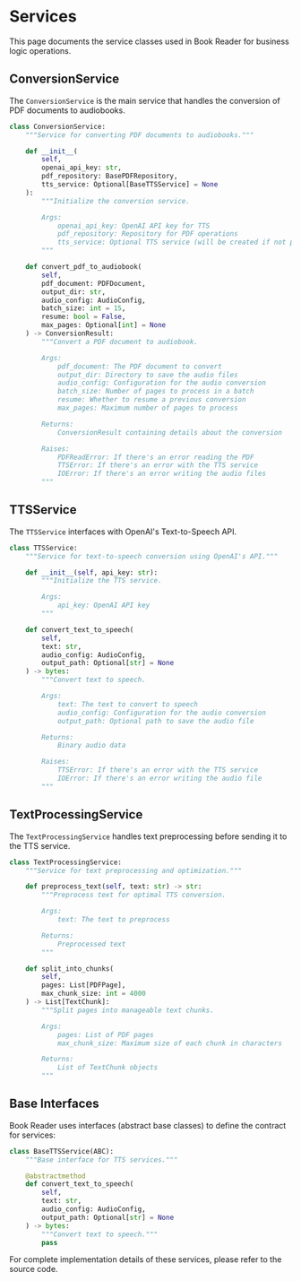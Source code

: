 # Services

This page documents the service classes used in Book Reader for business logic operations.

## ConversionService

The `ConversionService` is the main service that handles the conversion of PDF documents to audiobooks.

```python
class ConversionService:
    """Service for converting PDF documents to audiobooks."""

    def __init__(
        self,
        openai_api_key: str,
        pdf_repository: BasePDFRepository,
        tts_service: Optional[BaseTTSService] = None
    ):
        """Initialize the conversion service.

        Args:
            openai_api_key: OpenAI API key for TTS
            pdf_repository: Repository for PDF operations
            tts_service: Optional TTS service (will be created if not provided)
        """

    def convert_pdf_to_audiobook(
        self,
        pdf_document: PDFDocument,
        output_dir: str,
        audio_config: AudioConfig,
        batch_size: int = 15,
        resume: bool = False,
        max_pages: Optional[int] = None
    ) -> ConversionResult:
        """Convert a PDF document to audiobook.

        Args:
            pdf_document: The PDF document to convert
            output_dir: Directory to save the audio files
            audio_config: Configuration for the audio conversion
            batch_size: Number of pages to process in a batch
            resume: Whether to resume a previous conversion
            max_pages: Maximum number of pages to process

        Returns:
            ConversionResult containing details about the conversion

        Raises:
            PDFReadError: If there's an error reading the PDF
            TTSError: If there's an error with the TTS service
            IOError: If there's an error writing the audio files
        """
```

## TTSService

The `TTSService` interfaces with OpenAI's Text-to-Speech API.

```python
class TTSService:
    """Service for text-to-speech conversion using OpenAI's API."""

    def __init__(self, api_key: str):
        """Initialize the TTS service.

        Args:
            api_key: OpenAI API key
        """

    def convert_text_to_speech(
        self,
        text: str,
        audio_config: AudioConfig,
        output_path: Optional[str] = None
    ) -> bytes:
        """Convert text to speech.

        Args:
            text: The text to convert to speech
            audio_config: Configuration for the audio conversion
            output_path: Optional path to save the audio file

        Returns:
            Binary audio data

        Raises:
            TTSError: If there's an error with the TTS service
            IOError: If there's an error writing the audio file
        """
```

## TextProcessingService

The `TextProcessingService` handles text preprocessing before sending it to the TTS service.

```python
class TextProcessingService:
    """Service for text preprocessing and optimization."""

    def preprocess_text(self, text: str) -> str:
        """Preprocess text for optimal TTS conversion.

        Args:
            text: The text to preprocess

        Returns:
            Preprocessed text
        """

    def split_into_chunks(
        self,
        pages: List[PDFPage],
        max_chunk_size: int = 4000
    ) -> List[TextChunk]:
        """Split pages into manageable text chunks.

        Args:
            pages: List of PDF pages
            max_chunk_size: Maximum size of each chunk in characters

        Returns:
            List of TextChunk objects
        """
```

## Base Interfaces

Book Reader uses interfaces (abstract base classes) to define the contract for services:

```python
class BaseTTSService(ABC):
    """Base interface for TTS services."""

    @abstractmethod
    def convert_text_to_speech(
        self,
        text: str,
        audio_config: AudioConfig,
        output_path: Optional[str] = None
    ) -> bytes:
        """Convert text to speech."""
        pass
```

For complete implementation details of these services, please refer to the source code.
